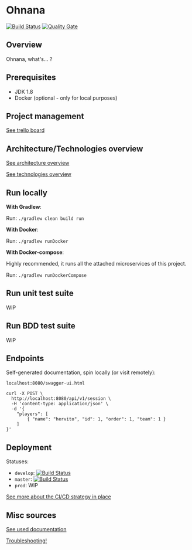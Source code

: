 # Ohnana
[![Build Status](https://travis-ci.org/hahleung/ohnana-whats.svg?branch=master)](https://travis-ci.org/hahleung/ohnana-whats)
[![Quality Gate](https://sonarcloud.io/api/badges/gate?key=ohnana:ohnana-whats)](https://sonarcloud.io/dashboard?id=ohnana%3Aohnana-whats)

## Overview

Ohnana, what's... ?

## Prerequisites

- JDK 1.8
- Docker (optional - only for local purposes)

## Project management

[See trello board](https://trello.com/b/J03PJN1p)

## Architecture/Technologies overview

[See architecture overview](https://github.com/hervit0/ohnana-whats/wiki/Architecture)

[See technologies overview](https://github.com/hervit0/ohnana-whats/wiki/Technologies)

## Run locally

**With Gradlew**:

Run: `./gradlew clean build run`

**With Docker**:

Run: `./gradlew runDocker`

**With Docker-compose**:

Highly recommended, it runs all the attached microservices of this project.

Run: `./gradlew runDockerCompose`

## Run unit test suite

WIP

## Run BDD test suite

WIP

## Endpoints

Self-generated documentation, spin locally (or visit remotely):
```
localhost:8080/swagger-ui.html
```

```
curl -X POST \
  http://localhost:8080/api/v1/session \
  -H 'content-type: application/json' \
  -d '{
	"players": [
		{ "name": "hervito", "id": 1, "order": 1, "team": 1 }
	]
}'
```

## Deployment

Statuses:
- `develop`: [![Build Status](https://travis-ci.org/hahleung/ohnana-whats.svg?branch=develop)](https://travis-ci.org/hahleung/ohnana-whats)
- `master`: [![Build Status](https://travis-ci.org/hahleung/ohnana-whats.svg?branch=master)](https://travis-ci.org/hahleung/ohnana-whats)
- `prod`: WIP

[See more about the CI/CD strategy in place](https://github.com/hervit0/ohnana-whats/wiki/Continuous-Integration)

## Misc sources

[See used documentation](https://github.com/hervit0/ohnana-whats/wiki/Documentation)

[Troubleshooting!](https://github.com/hervit0/ohnana-whats/wiki/Troubleshooting)

